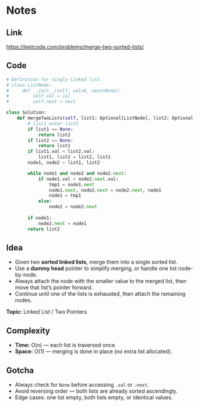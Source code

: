 # Notes

## Link
https://leetcode.com/problems/merge-two-sorted-lists/

## Code
``` python
# Definition for singly-linked list.
# class ListNode:
#     def __init__(self, val=0, next=None):
#         self.val = val
#         self.next = next

class Solution:
    def mergeTwoLists(self, list1: Optional[ListNode], list2: Optional[ListNode]) -> Optional[ListNode]:
        # list1 enter list2
        if list1 == None:
            return list2
        if list2 == None:
            return list1        
        if list1.val < list2.val:
            list1, list2 = list2, list1
        node1, node2 = list1, list2

        while node1 and node2 and node2.next:
            if node1.val < node2.next.val:
                tmp1 = node1.next
                node1.next, node2.next = node2.next, node1
                node1 = tmp1
            else:
                node2 = node2.next
            
        if node1:
            node2.next = node1
        return list2
```

## Idea
- Given two **sorted linked lists**, merge them into a single sorted list.  
- Use a **dummy head** pointer to simplify merging, or handle one list node-by-node.  
- Always attach the node with the smaller value to the merged list, then move that list’s pointer forward.  
- Continue until one of the lists is exhausted, then attach the remaining nodes.

**Topic:** Linked List / Two Pointers

## Complexity
- **Time:** O(n) — each list is traversed once.  
- **Space:** O(1) — merging is done in place (no extra list allocated).

## Gotcha
- Always check for `None` before accessing `.val` or `.next`.  
- Avoid reversing order — both lists are already sorted ascendingly.  
- Edge cases: one list empty, both lists empty, or identical values.